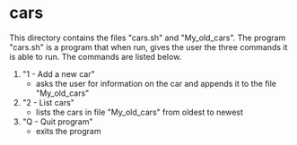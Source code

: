 # cars
This directory contains the files "cars\.sh" and "My\_old\_cars".
The program "cars\.sh" is a program that when run, gives the user the three
commands it is able to run. The commands are listed below.
1. "1 - Add a new car"
	* asks the user for information on the car and appends it to the file 
"My\_old\_cars"
2. "2 - List cars"
	* lists the cars in file "My\_old\_cars" from oldest to newest
3. "Q - Quit program"
	* exits the program

